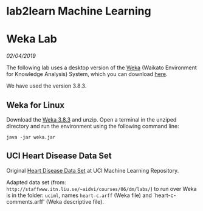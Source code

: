 # lab2learn Machine Learning

# Weka Lab
*02/04/2019*

The following lab uses a desktop version of the [Weka](https://www.cs.waikato.ac.nz/ml/index.html) (Waikato Environment for Knowledge Analysis) System, which you can download [here](https://www.cs.waikato.ac.nz/ml/index.html).

We have used the version 3.8.3.

## Weka for Linux

Download the [Weka 3.8.3](http://prdownloads.sourceforge.net/weka/weka-3-8-3.zip) and unzip. Open a terminal in the unziped directory and run the environment using the following command line:
~~~
java -jar weka.jar
~~~

## UCI Heart Disease Data Set

Original [Heart Disease Data Set](https://archive.ics.uci.edu/ml/datasets/heart+Disease) at UCI Machine Learning Repository.

Adapted data set (from: `http://staffwww.itn.liu.se/~aidvi/courses/06/dm/labs/`) to run over Weka is in the folder: `uciml`, names `heart-c.arff` (Weka file) and `heart-c-comments.arff' (Weka descriptive file).

